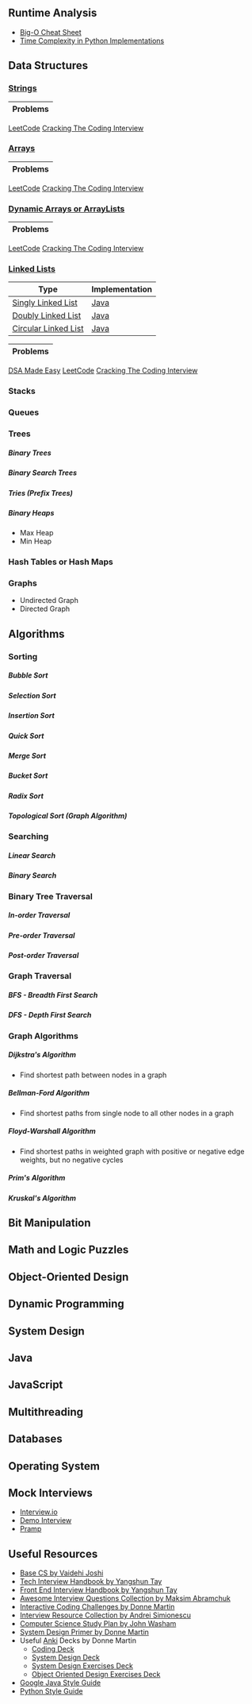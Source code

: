 ## Runtime Analysis

* [Big-O Cheat Sheet](http://bigocheatsheet.com/)
* [Time Complexity in Python Implementations](https://wiki.python.org/moin/TimeComplexity)

## Data Structures 

### [Strings](data-structures/strings/strings.md)

Problems |
--- |
[LeetCode](leetcode/leetcode-problems-categorised.md#strings)
[Cracking The Coding Interview](cracking-the-coding-interview/arrays-and-strings/arrays-and-strings.md)

### [Arrays](data-structures/arrays/arrays.md) 

Problems |
--- |
[LeetCode](leetcode/leetcode-problems-categorised.md#arrays)
[Cracking The Coding Interview](cracking-the-coding-interview/arrays-and-strings/arrays-and-strings.md)

### [Dynamic Arrays or ArrayLists](data-structures/arrays/arrays.md#dynamic-arrays)

Problems |
--- |
[LeetCode](leetcode/leetcode-problems-categorised.md#arrays)
[Cracking The Coding Interview](cracking-the-coding-interview/arrays-and-strings/arrays-and-strings.md)

### [Linked Lists](data-structures/linked-lists/linked-lists.md)

Type | Implementation 
--- | --- 
[Singly Linked List](data-structures/linked-lists/linked-lists.md#singly-linked-list) | [Java](data-structures/linked-lists/LinkedList.java) 
[Doubly Linked List](data-structures/linked-lists/linked-lists.md#doubly-linked-list) | [Java](data-structures/linked-lists/DoublyLinkedList.java) 
[Circular Linked List](data-structures/linked-lists/linked-lists.md#circular-linked-list) | [Java](data-structures/linked-lists/LinkedList.java) 

Problems |
--- |
[DSA Made Easy](dsa-made-easy/linked-lists/linked-lists.md)
[LeetCode](leetcode/leetcode-problems-categorised.md#linked-list)
[Cracking The Coding Interview](cracking-the-coding-interview/linked-lists/linked-lists.md)

### Stacks

### Queues

### Trees

##### Binary Trees

##### Binary Search Trees

##### Tries (Prefix Trees)

##### Binary Heaps
* Max Heap
* Min Heap

### Hash Tables or Hash Maps

### Graphs
* Undirected Graph
* Directed Graph

## Algorithms

### Sorting

##### Bubble Sort

##### Selection Sort

##### Insertion Sort

##### Quick Sort

##### Merge Sort

##### Bucket Sort

##### Radix Sort

##### Topological Sort (Graph Algorithm)

### Searching

##### Linear Search

##### Binary Search

### Binary Tree Traversal

##### In-order Traversal

##### Pre-order Traversal

##### Post-order Traversal


### Graph Traversal

##### BFS - Breadth First Search

##### DFS - Depth First Search

### Graph Algorithms

##### Dijkstra's Algorithm
* Find shortest path between nodes in a graph

##### Bellman-Ford Algorithm
* Find shortest paths from single node to all other nodes in a graph

##### Floyd-Warshall Algorithm
* Find shortest paths in weighted graph with positive or negative edge weights, but no negative cycles

##### Prim's Algorithm

##### Kruskal's Algorithm

## Bit Manipulation

## Math and Logic Puzzles

## Object-Oriented Design

## Dynamic Programming

## System Design

## Java 

## JavaScript

## Multithreading

## Databases

## Operating System

## Mock Interviews
* [Interview.io](https://interviewing.io/)
* [Demo Interview](https://start.interviewing.io/interview/9hV9r4HEONf9/replay)
* [Pramp](https://pramp.com/)

## Useful Resources
* [Base CS by Vaidehi Joshi](https://medium.com/basecs)
* [Tech Interview Handbook by Yangshun Tay](https://github.com/yangshun/tech-interview-handbook)
* [Front End Interview Handbook by Yangshun Tay](https://github.com/yangshun/front-end-interview-handbook)
* [Awesome Interview Questions Collection by Maksim Abramchuk](https://github.com/MaximAbramchuck/awesome-interview-questions)
* [Interactive Coding Challenges by Donne Martin](https://github.com/donnemartin/interactive-coding-challenges)
* [Interview Resource Collection by Andrei Simionescu](https://github.com/andreis/interview)
* [Computer Science Study Plan by John Washam](https://github.com/jwasham/coding-interview-university)
* [System Design Primer by Donne Martin](https://github.com/donnemartin/system-design-primer)
* Useful [Anki](https://apps.ankiweb.net/) Decks by Donne Martin
    - [Coding Deck](https://github.com/donnemartin/interactive-coding-challenges/blob/master/anki_cards/Coding.apkg)
    - [System Design Deck](https://github.com/donnemartin/system-design-primer/blob/master/resources/flash_cards/System%20Design.apkg)
    - [System Design Exercises Deck](https://github.com/donnemartin/system-design-primer/blob/master/resources/flash_cards/System%20Design%20Exercises.apkg)
    - [Object Oriented Design Exercises Deck](https://github.com/donnemartin/system-design-primer/blob/master/resources/flash_cards/OO%20Design.apkg)
* [Google Java Style Guide](https://google.github.io/styleguide/javaguide.html)
* [Python Style Guide](https://pep8.org/)



